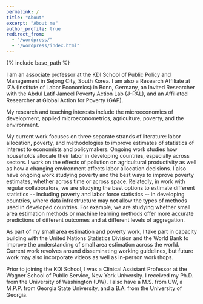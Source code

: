 ```yaml
---
permalink: /
title: "About"
excerpt: "About me"
author_profile: true
redirect_from: 
  - "/wordpress/"
  - "/wordpress/index.html"
---
```


{% include base_path %}

I am an associate professor at the KDI School of Public Policy and Management in Sejong City, South Korea. I am also a Research Affiliate at IZA (Institute of Labor Economics) in Bonn, Germany, an Invited Researcher with the Abdul Latif Jameel Poverty Action Lab (J-PAL), and an Affiliated Researcher at Global Action for Poverty (GAP).

My research and teaching interests include the microeconomics of development, applied microeconometrics, agriculture, poverty, and the environment.

My current work focuses on three separate strands of literature: labor allocation, poverty, and methodologies to improve estimates of statistics of interest to economists and policymakers. Ongoing work studies how households allocate their labor in developing countries, especially across sectors. I work on the effects of pollution on agricultural productivity as well as how a changing environment affects labor allocation decisions. I also have ongoing work studying poverty and the best ways to improve poverty estimates, whether across time or across space. Relatedly, in work with regular collaborators, we are studying the best options to estimate different statistics -- including poverty and labor force statistics -- in developing countries, where data infrastructure may not allow the types of methods used in developed countries. For example, we are studying whether small area estimation methods or machine learning methods offer more accurate predictions of different outcomes and at different levels of aggregation.

As part of my small area estimation and poverty work, I take part in capacity building with the United Nations Statistics Division and the World Bank to improve the understanding of small area estimation across the world. Current work revolves around disseminating working guidelines, but future work may also incorporate videos as well as in-person workshops.

Prior to joining the KDI School, I was a Clinical Assistant Professor at the Wagner School of Public Service, New York University. I received my Ph.D. from the University of Washington (UW). I also have a M.S. from UW, a M.P.P. from Georgia State University, and a B.A. from the University of Georgia.



